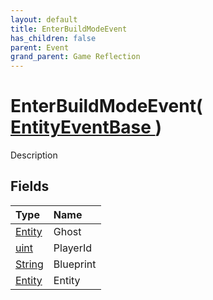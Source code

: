 ```yaml
---
layout: default
title: EnterBuildModeEvent
has_children: false
parent: Event
grand_parent: Game Reflection
---
```

# EnterBuildModeEvent( [ EntityEventBase ](/riftbreaker-wiki/docs/game-reflection/events/entity_event_base/) )
Description 

## Fields

| Type | Name |
|:----------|:--------------|
| [Entity](/riftbreaker-wiki/docs/game-reflection/classes/entity/) | Ghost |
| [uint](/riftbreaker-wiki/docs/game-reflection/components/uint/) | PlayerId |
| [String](/riftbreaker-wiki/docs/game-reflection/components/string/) | Blueprint |
| [Entity](/riftbreaker-wiki/docs/game-reflection/classes/entity/) | Entity |

